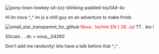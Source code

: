 ![pony-town-lowkey-sit-zzz-blinking-padded-toy344-4x](https://github.com/user-attachments/assets/a3f86642-b79f-4b74-80c7-dd954e84d7db)

Hi Im nova ^_^ im js a chill guy on an adventure to make frnds. 

![small_star_transparent_for_github](https://github.com/user-attachments/assets/f8d31e63-68e7-467c-80f3-10401f0ef680)
 <font color="red">Nova . he/him EN } 28. Jul</font>
 TT . leo ! 
 
 S0cials . . dc > nova__04260 

 Don't add me randomly! lets have a talk before that ^_^ .
